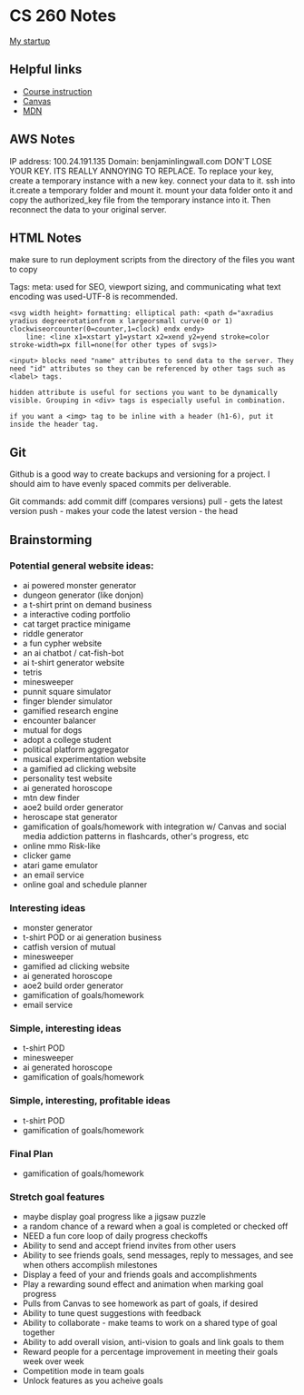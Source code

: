 # CS 260 Notes

[My startup](https://simon.cs260.click)

## Helpful links

- [Course instruction](https://github.com/webprogramming260)
- [Canvas](https://byu.instructure.com)
- [MDN](https://developer.mozilla.org)

## AWS Notes

IP address: 100.24.191.135
Domain: benjaminlingwall.com
DON'T LOSE YOUR KEY. ITS REALLY ANNOYING TO REPLACE.
To replace your key, create a temporary instance with a new key. connect your data to it. ssh into it.create a temporary folder and mount it. mount your data folder onto it and copy the authorized_key file from the temporary instance into it. Then reconnect the data to your original server.

## HTML Notes

make sure to run deployment scripts from the directory of the files you want to copy

Tags:
meta: used for SEO, viewport sizing, and communicating what text encoding was used-UTF-8 is recommended.

    <svg width height> formatting: elliptical path: <path d="axradius yradius degreerotationfrom x largeorsmall curve(0 or 1) clockwiseorcounter(0=counter,1=clock) endx endy>
        line: <line x1=xstart y1=ystart x2=xend y2=yend stroke=color stroke-width=px fill=none(for other types of svgs)>

    <input> blocks need "name" attributes to send data to the server. They need "id" attributes so they can be referenced by other tags such as <label> tags.

    hidden attribute is useful for sections you want to be dynamically visible. Grouping in <div> tags is especially useful in combination.

    if you want a <img> tag to be inline with a header (h1-6), put it inside the header tag.



## Git
Github is a good way to create backups and versioning for a project. I should aim to have evenly spaced commits per deliverable.

Git commands:
add
commit
diff (compares versions)
pull - gets the latest version
push - makes your code the latest version - the head

## Brainstorming
### Potential general website ideas:
- ai powered monster generator
- dungeon generator (like donjon)
- a t-shirt print on demand business
- a interactive coding portfolio
- cat target practice minigame
- riddle generator
- a fun cypher website
- an ai chatbot / cat-fish-bot
- ai t-shirt generator website
- tetris
- minesweeper
- punnit square simulator
- finger blender simulator
- gamified research engine
- encounter balancer
- mutual for dogs
- adopt a college student
- political platform aggregator
- musical experimentation website
- a gamified ad clicking website
- personality test website
- ai generated horoscope
- mtn dew finder
- aoe2 build order generator
- heroscape stat generator
- gamification of goals/homework with integration w/ Canvas and social media addiction patterns in flashcards, other's progress, etc
- online mmo Risk-like
- clicker game
- atari game emulator
- an email service
- online goal and schedule planner

### Interesting ideas
- monster generator
- t-shirt POD or ai generation business
- catfish version of mutual
- minesweeper
- gamified ad clicking website
- ai generated horoscope
- aoe2 build order generator
- gamification of goals/homework
- email service

### Simple, interesting ideas
- t-shirt POD
- minesweeper
- ai generated horoscope
- gamification of goals/homework

### Simple, interesting, profitable ideas
- t-shirt POD
- gamification of goals/homework

### Final Plan
- gamification of goals/homework


### Stretch goal features

- maybe display goal progress like a jigsaw puzzle
- a random chance of a reward when a goal is completed or checked off
- NEED a fun core loop of daily progress checkoffs
- Ability to send and accept friend invites from other users
- Ability to see friends goals, send messages, reply to messages, and see when others accomplish milestones
- Display a feed of your and friends goals and accomplishments
- Play a rewarding sound effect and animation when marking goal progress
- Pulls from Canvas to see homework as part of goals, if desired
- Ability to tune quest suggestions with feedback
- Ability to collaborate - make teams to work on a shared type of goal together
- Ability to add overall vision, anti-vision to goals and link goals to them
- Reward people for a percentage improvement in meeting their goals week over week
- Competition mode in team goals
- Unlock features as you acheive goals